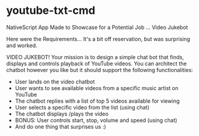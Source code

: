 # youtube-txt-cmd
NativeScript App Made to Showcase for a Potential Job ... Video Jukebot

Here were the Requirements... It's a bit off reservation, but was surprising and worked.

VIDEO JUKEBOT!
Your mission is to design a simple chat bot that finds, displays and controls playback of YouTube videos.  You can architect the chatbot however you like but it should support the following functionalities:

* User lands on the video chatbot
* User wants to see available videos from a specific music artist on YouTube
* The chatbot replies with a list of top 5 videos available for viewing
* User selects a specific video from the list (using chat)
* The chatbot displays /plays the video
* BONUS: User controls start, stop, volume and speed (using chat)
* And do one thing that surprises us :)
